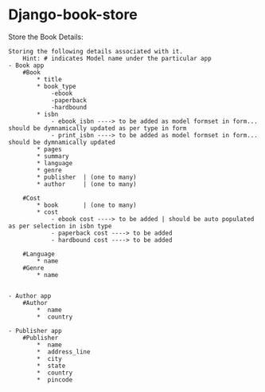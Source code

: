 # Django-book-store

Store the Book Details:

	Storing the following details associated with it.
		Hint: # indicates Model name under the particular app
	- Book app
		#Book
			* title
			* book_type
				-ebook
				-paperback
				-hardbound
			* isbn
				- ebook_isbn ----> to be added as model formset in form... should be dymnamically updated as per type in form
				- print_isbn ----> to be added as model formset in form... should be dymnamically updated
			* pages
			* summary        
			* language			
			* genre			
			* publisher  | (one to many)
			* author 	 | (one to many)

		#Cost
		    * book  	 | (one to many)
		    * cost
		    	- ebook cost ----> to be added | should be auto populated as per selection in isbn type
		    	- paperback cost ----> to be added
		    	- hardbound cost ----> to be added
		    	
		#Language 
			* name
		#Genre    
			* name

			
	- Author app
		#Author
			*  name
			*  country

	- Publisher app
		#Publisher
			*  name
			*  address_line
			*  city
			*  state
			*  country
			*  pincode
